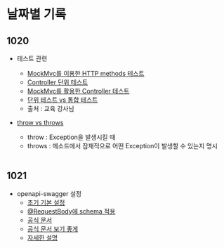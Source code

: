# 날짜별 기록

## 1020
- 테스트 관련
  - [MockMvc를 이용한 HTTP methods 테스트](https://shinsunyoung.tistory.com/m/52)
  - [Controller 단위 테스트](https://goodteacher.tistory.com/257)
  - [MockMvc를 활용한 Controller 테스트](https://erjuer.tistory.com/113)
  - [단위 테스트 vs 통합 테스트](https://tecoble.techcourse.co.kr/post/2021-05-25-unit-test-vs-integration-test-vs-acceptance-test/)
  - 출처 : 교육 강사님
- [throw vs throws](https://codechacha.com/ko/java-throw-and-throws/)
  - throw :  Exception을 발생시킬 때
  - throws : 메소드에서 잠재적으로 어떤 Exception이 발생할 수 있는지 명시
  
  </br>
  
## 1021
- openapi-swagger 설정
  - [초기 기본 설정](https://wildeveloperetrain.tistory.com/156)
  - [@RequestBody에 schema 적용](https://stackoverflow.com/questions/64645528/java-spring-boot-openapi-3-how-to-add-description-for-requestbody)
  - [공식 문서](https://springdoc.org/properties.html)
  - [공식 문서 보기 좋게](https://oingdaddy.tistory.com/272)
  - [자세한 설명](https://blog.jiniworld.me/91)
